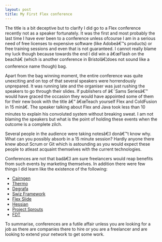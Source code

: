 ```yaml
---
layout: post
title: My First Flex conference
---
```


The title is a bit deceptive but to clarify I did go to a Flex conference recently not as a speaker fortunately. It was the first and most probably the last time I have ever been to a conference unless ofcourse I am in a serious need of free licenses to expensive software (like Adobeâ€™s products) or free training sessions and even that is not guaranteed. I cannot really blame my luck though because towards the end I did win a â€œFlash on the beachâ€ (which is another conference in Bristolâ€¦does not sound like a conference name though) bag.



Apart from the bag winning moment, the entire conference was quite unexciting and on top of that several speakers were horrendously unprepared. It was running late and the organiser was just rushing the speakers to go through their slides. If publishers of â€˜Sams Seriesâ€™ would have graced the occasion they would have appointed some of them for their new book with the title â€“ â€œTeach yourself Flex and ColdFusion in 15 minâ€. The speaker talking about Flex and Java took less than 10 minutes to explain his convoluted system without breaking sweat. I am not blaming the speakers but what is the point of holding these events when the outcome is a complete zilch.



Several people in the audience were taking notesâ€¦I donâ€™t know why. What can you possibly absorb in a 15 minute session? Hardly anyone there knew about Scrum or Git which is astounding as you would expect these people to atleast acquaint themselves with the current technologies.



Conferences are not that badâ€¦I am sure freelancers would reap benefits from such events by marketing themselves. In addition there were few things I did learn like the existence of the following:

- [Cairngen](<http://code.google.com/p/cairngen/>)
- [Thermo](<http://labs.adobe.com/wiki/index.php/Thermo>)
- [Degrafa](<http://www.degrafa.com/>)
- [Swiz Framework](<http://code.google.com/p/swizframework/>)
- [Flex Slide](<http://code.google.com/p/flex-slide/>)
- [Hessian](<http://hessian.caucho.com/ria/>)
- [Project Sprouts](<http://www.projectsprouts.org/>)
- [FDT](<http://www.flexer.info/2007/10/22/fdt-on-other-tool-to-develop-flex-projects/>)

<!-- -->

To summarise, conferences are a futile affair unless you are looking for a job as there are companies there to hire or you are a freelancer and are looking to extend your network to get some work.